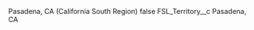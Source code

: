 <?xml version="1.0" encoding="UTF-8"?>
<CustomMetadata xmlns="http://soap.sforce.com/2006/04/metadata" xmlns:xsi="http://www.w3.org/2001/XMLSchema-instance" xmlns:xsd="http://www.w3.org/2001/XMLSchema">
    <label>Pasadena, CA (California South Region)</label>
    <protected>false</protected>
    <values>
        <field>FSL_Territory__c</field>
        <value xsi:type="xsd:string">Pasadena, CA</value>
    </values>
</CustomMetadata>
